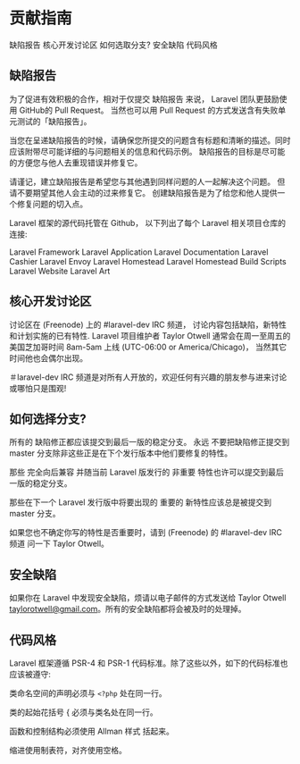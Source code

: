 # 贡献指南

缺陷报告
核心开发讨论区
如何选取分支?
安全缺陷
代码风格

## 缺陷报告

为了促进有效积极的合作，相对于仅提交 缺陷报告 来说， Laravel 团队更鼓励使用 GitHub的 Pull Request。 当然也可以用 Pull Request 的方式发送含有失败单元测试的「缺陷报告」。

当您在呈递缺陷报告的时候，请确保您所提交的问题含有标题和清晰的描述。同时应该附带尽可能详细的与问题相关的信息和代码示例。 缺陷报告的目标是尽可能的方便您与他人去重现错误并修复它。

请谨记，建立缺陷报告是希望您与其他遇到同样问题的人一起解决这个问题。 但请不要期望其他人会主动的过来修复它。 创建缺陷报告是为了给您和他人提供一个修复问题的切入点。

Laravel 框架的源代码托管在 Github， 以下列出了每个 Laravel 相关项目仓库的连接:

Laravel Framework
Laravel Application
Laravel Documentation
Laravel Cashier
Laravel Envoy
Laravel Homestead
Laravel Homestead Build Scripts
Laravel Website
Laravel Art

## 核心开发讨论区

讨论区在 (Freenode) 上的 #laravel-dev IRC 频道， 讨论内容包括缺陷，新特性和计划实施的已有特性. Laravel 项目维护者 Taylor Otwell 通常会在周一至周五的美国芝加哥时间 8am-5am 上线 (UTC-06:00 or America/Chicago)， 当然其它时间他也会偶尔出现。

＃laravel-dev IRC 频道是对所有人开放的，欢迎任何有兴趣的朋友参与进来讨论或哪怕只是围观!


## 如何选择分支?

所有的 缺陷修正都应该提交到最后一版的稳定分支。 永远 不要把缺陷修正提交到 master 分支除非这些正是在下个发行版本中他们要修复的特性。

那些 完全向后兼容 并随当前 Laravel 版发行的 非重要 特性也许可以提交到最后一版的稳定分支。

那些在下一个 Laravel 发行版中将要出现的 重要的 新特性应该总是被提交到 master 分支。

如果您也不确定你写的特性是否重要时，请到 (Freenode) 的 #laravel-dev IRC 频道 问一下 Taylor Otwell。


## 安全缺陷

如果你在 Laravel 中发现安全缺陷，烦请以电子邮件的方式发送给 Taylor Otwell taylorotwell@gmail.com。所有的安全缺陷都将会被及时的处理掉。


## 代码风格

Laravel 框架遵循 PSR-4 和 PSR-1 代码标准。除了这些以外，如下的代码标准也应该被遵守:

类命名空间的声明必须与 `<?php` 处在同一行。

类的起始花括号 { 必须与类名处在同一行。

函数和控制结构必须使用 Allman 样式 括起来。

缩进使用制表符，对齐使用空格。